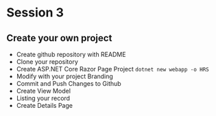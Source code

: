 # Session 3
## Create your own project
* Create github repository with README
* Clone your repository
* Create ASP.NET Core Razor Page Project `dotnet new webapp -o HRS`
* Modify with your project Branding
* Commit and Push Changes to Github
* Create View Model
* Listing your record
* Create Details Page
